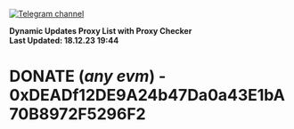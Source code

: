 [![Telegram channel](https://img.shields.io/endpoint?url=https://runkit.io/damiankrawczyk/telegram-badge/branches/master?url=https://t.me/n4z4v0d)](https://t.me/n4z4v0d) 

**Dynamic Updates Proxy List with Proxy Checker**  
**Last Updated: 18.12.23 19:44**

# DONATE (_any evm_) - 0xDEADf12DE9A24b47Da0a43E1bA70B8972F5296F2
